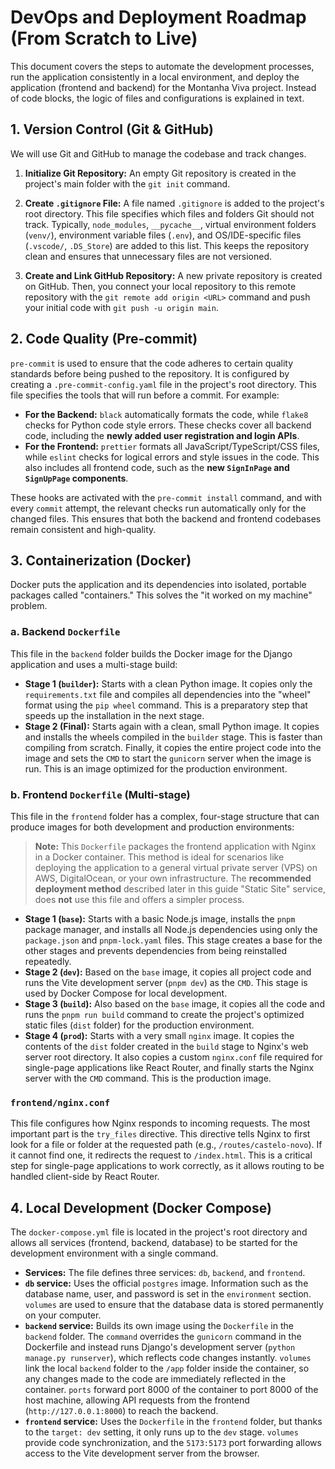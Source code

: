 # DevOps and Deployment Roadmap (From Scratch to Live)

This document covers the steps to automate the development processes, run the application consistently in a local environment, and deploy the application (frontend and backend) for the Montanha Viva project. Instead of code blocks, the logic of files and configurations is explained in text.

## 1. Version Control (Git & GitHub)

We will use Git and GitHub to manage the codebase and track changes.

1.  **Initialize Git Repository:** An empty Git repository is created in the project's main folder with the `git init` command.

2.  **Create `.gitignore` File:** A file named `.gitignore` is added to the project's root directory. This file specifies which files and folders Git should not track. Typically, `node_modules`, `__pycache__`, virtual environment folders (`venv/`), environment variable files (`.env`), and OS/IDE-specific files (`.vscode/`, `.DS_Store`) are added to this list. This keeps the repository clean and ensures that unnecessary files are not versioned.

3.  **Create and Link GitHub Repository:** A new private repository is created on GitHub. Then, you connect your local repository to this remote repository with the `git remote add origin <URL>` command and push your initial code with `git push -u origin main`.

## 2. Code Quality (Pre-commit)

`pre-commit` is used to ensure that the code adheres to certain quality standards before being pushed to the repository. It is configured by creating a `.pre-commit-config.yaml` file in the project's root directory. This file specifies the tools that will run before a commit. For example:

- **For the Backend:** `black` automatically formats the code, while `flake8` checks for Python code style errors. These checks cover all backend code, including the **newly added user registration and login APIs**.
- **For the Frontend:** `prettier` formats all JavaScript/TypeScript/CSS files, while `eslint` checks for logical errors and style issues in the code. This also includes all frontend code, such as the **new `SignInPage` and `SignUpPage` components**.

These hooks are activated with the `pre-commit install` command, and with every `commit` attempt, the relevant checks run automatically only for the changed files. This ensures that both the backend and frontend codebases remain consistent and high-quality.

## 3. Containerization (Docker)

Docker puts the application and its dependencies into isolated, portable packages called "containers." This solves the "it worked on my machine" problem.

### a. Backend `Dockerfile`

This file in the `backend` folder builds the Docker image for the Django application and uses a multi-stage build:

- **Stage 1 (`builder`):** Starts with a clean Python image. It copies only the `requirements.txt` file and compiles all dependencies into the "wheel" format using the `pip wheel` command. This is a preparatory step that speeds up the installation in the next stage.
- **Stage 2 (Final):** Starts again with a clean, small Python image. It copies and installs the wheels compiled in the `builder` stage. This is faster than compiling from scratch. Finally, it copies the entire project code into the image and sets the `CMD` to start the `gunicorn` server when the image is run. This is an image optimized for the production environment.

### b. Frontend `Dockerfile` (Multi-stage)

This file in the `frontend` folder has a complex, four-stage structure that can produce images for both development and production environments:

> **Note:** This `Dockerfile` packages the frontend application with Nginx in a Docker container. This method is ideal for scenarios like deploying the application to a general virtual private server (VPS) on AWS, DigitalOcean, or your own infrastructure. The **recommended deployment method** described later in this guide "Static Site" service, does **not** use this file and offers a simpler process.

- **Stage 1 (`base`):** Starts with a basic Node.js image, installs the `pnpm` package manager, and installs all Node.js dependencies using only the `package.json` and `pnpm-lock.yaml` files. This stage creates a base for the other stages and prevents dependencies from being reinstalled repeatedly.
- **Stage 2 (`dev`):** Based on the `base` image, it copies all project code and runs the Vite development server (`pnpm dev`) as the `CMD`. This stage is used by Docker Compose for local development.
- **Stage 3 (`build`):** Also based on the `base` image, it copies all the code and runs the `pnpm run build` command to create the project's optimized static files (`dist` folder) for the production environment.
- **Stage 4 (`prod`):** Starts with a very small `nginx` image. It copies the contents of the `dist` folder created in the `build` stage to Nginx's web server root directory. It also copies a custom `nginx.conf` file required for single-page applications like React Router, and finally starts the Nginx server with the `CMD` command. This is the production image.

### `frontend/nginx.conf`

This file configures how Nginx responds to incoming requests. The most important part is the `try_files` directive. This directive tells Nginx to first look for a file or folder at the requested path (e.g., `/routes/castelo-novo`). If it cannot find one, it redirects the request to `/index.html`. This is a critical step for single-page applications to work correctly, as it allows routing to be handled client-side by React Router.

## 4. Local Development (Docker Compose)

The `docker-compose.yml` file is located in the project's root directory and allows all services (frontend, backend, database) to be started for the development environment with a single command.

- **Services:** The file defines three services: `db`, `backend`, and `frontend`.
- **`db` service:** Uses the official `postgres` image. Information such as the database name, user, and password is set in the `environment` section. `volumes` are used to ensure that the database data is stored permanently on your computer.
- **`backend` service:** Builds its own image using the `Dockerfile` in the `backend` folder. The `command` overrides the `gunicorn` command in the Dockerfile and instead runs Django's development server (`python manage.py runserver`), which reflects code changes instantly. `volumes` link the local `backend` folder to the `/app` folder inside the container, so any changes made to the code are immediately reflected in the container. `ports` forward port 8000 of the container to port 8000 of the host machine, allowing API requests from the frontend (`http://127.0.0.1:8000`) to reach the backend.
- **`frontend` service:** Uses the `Dockerfile` in the `frontend` folder, but thanks to the `target: dev` setting, it only runs up to the `dev` stage. `volumes` provide code synchronization, and the `5173:5173` port forwarding allows access to the Vite development server from the browser.
